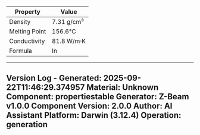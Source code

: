 | Property | Value |
|----------|-------|
| Density | 7.31 g/cm³ |
| Melting Point | 156.6°C |
| Conductivity | 81.8 W/m·K |
| Formula | In |


---
Version Log - Generated: 2025-09-22T11:46:29.374957
Material: Unknown
Component: propertiestable
Generator: Z-Beam v1.0.0
Component Version: 2.0.0
Author: AI Assistant
Platform: Darwin (3.12.4)
Operation: generation
---
